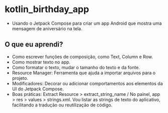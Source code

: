 # kotlin_birthday_app
- Usando o Jetpack Compose para criar um app Android  que mostra uma mensagem de aniversário na tela.

## O que eu aprendi?

- Como escrever funções de composição, como Text, Column e Row.
- Como mostrar texto no app.
- Como formatar o texto, mudar o tamanho do texto e da fonte.
- Resource Manager: Ferramenta que ajuda a importar arquivos para o projeto.
- Modificadores: Decorar ou adicionar comportamentos aos elementos da UI do Jetpack Compose.
- Boas práticas: Extract Resource > extract_string_name / No painel, app > res > values > strings.xml. Vou listar as strings de texto do aplicativo, facilitando a tradução ou reutilização de código.